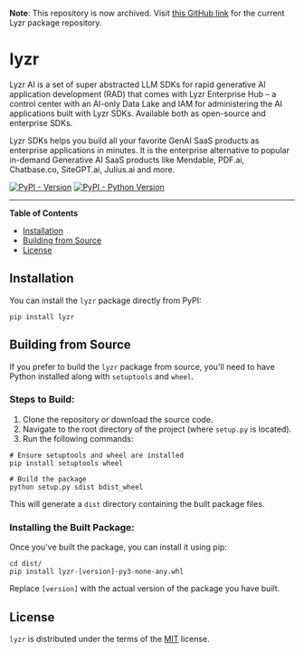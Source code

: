 **Note**: This repository is now archived. Visit [this GitHub link](https://github.com/LyzrCore/lyzr) for the current Lyzr package repository.

# lyzr

Lyzr AI is a set of super abstracted LLM SDKs for rapid generative AI application development (RAD) that comes with Lyzr Enterprise Hub – a control center with an AI-only Data Lake and IAM for administering the AI applications built with Lyzr SDKs. Available both as open-source and enterprise SDKs.

Lyzr SDKs helps you build all your favorite GenAI SaaS products as enterprise applications in minutes. It is the enterprise alternative to popular in-demand Generative AI SaaS products like Mendable, PDF.ai, Chatbase.co, SiteGPT.ai, Julius.ai and more.

[![PyPI - Version](https://img.shields.io/pypi/v/lyzr.svg)](https://pypi.org/project/lyzr/)
[![PyPI - Python Version](https://img.shields.io/pypi/pyversions/lyzr.svg)](https://pypi.org/project/lyzr)

-----

**Table of Contents**

- [Installation](#installation)
- [Building from Source](#building-from-source)
- [License](#license)

## Installation

You can install the `lyzr` package directly from PyPI:

```console
pip install lyzr
```

## Building from Source

If you prefer to build the `lyzr` package from source, you'll need to have Python installed along with `setuptools` and `wheel`. 

### Steps to Build:

1. Clone the repository or download the source code.
2. Navigate to the root directory of the project (where `setup.py` is located).
3. Run the following commands:

```console
# Ensure setuptools and wheel are installed
pip install setuptools wheel

# Build the package
python setup.py sdist bdist_wheel
```

This will generate a `dist` directory containing the built package files.

### Installing the Built Package:

Once you've built the package, you can install it using pip:

```console
cd dist/
pip install lyzr-[version]-py3-none-any.whl
```

Replace `[version]` with the actual version of the package you have built.

## License

`lyzr` is distributed under the terms of the [MIT](https://spdx.org/licenses/MIT.html) license.

